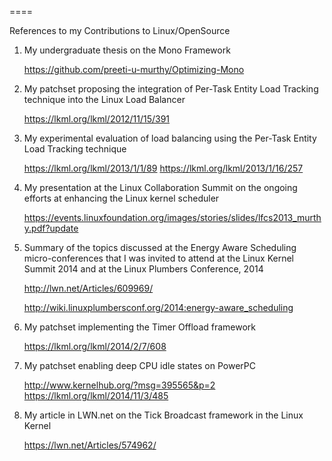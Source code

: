 
====

References to my Contributions to Linux/OpenSource

1. My undergraduate thesis on the Mono Framework

   https://github.com/preeti-u-murthy/Optimizing-Mono 

2. My patchset proposing the integration of Per-Task Entity Load Tracking technique into the Linux Load Balancer

   https://lkml.org/lkml/2012/11/15/391

3. My experimental evaluation of load balancing using the Per-Task Entity Load Tracking technique

   https://lkml.org/lkml/2013/1/1/89
   https://lkml.org/lkml/2013/1/16/257

4. My presentation at the Linux Collaboration Summit on the ongoing efforts at enhancing the Linux kernel scheduler

   https://events.linuxfoundation.org/images/stories/slides/lfcs2013_murthy.pdf?update

5. Summary of the topics discussed at the Energy Aware Scheduling micro-conferences that I was invited to attend at the 
   Linux Kernel Summit 2014 and at the Linux Plumbers Conference, 2014

   http://lwn.net/Articles/609969/
   
   http://wiki.linuxplumbersconf.org/2014:energy-aware_scheduling

6. My patchset implementing the Timer Offload framework

   https://lkml.org/lkml/2014/2/7/608
   
7. My patchset enabling deep CPU idle states on PowerPC

   http://www.kernelhub.org/?msg=395565&p=2
   https://lkml.org/lkml/2014/11/3/485

8. My article in LWN.net on the Tick Broadcast framework in the Linux Kernel

   https://lwn.net/Articles/574962/
